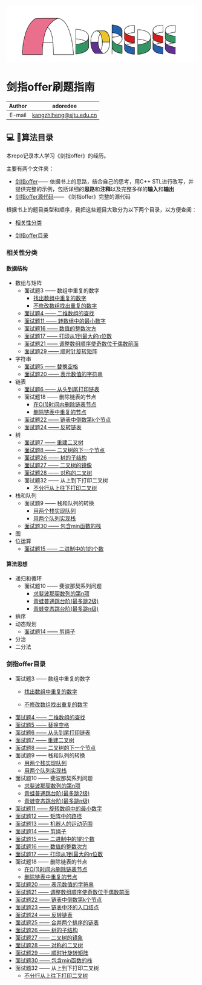 <div align =center><img src="https://github.com/kangzhiheng/GuideOfProgram/blob/master/src/adoredee.png"/></div>

# 剑指offer刷题指南

 Author | adoredee
 :-: | :-:
 E-mail | kangzhiheng@sjtu.edu.cn

## :computer: :bookmark_tabs:算法目录

本repo记录本人学习《剑指offer》的经历。

主要有两个文件夹：

- [剑指offer](https://github.com/kangzhiheng/GuideOfProgram/tree/master/%E5%89%91%E6%8C%87offer/%E5%89%91%E6%8C%87offer)—— 依据书上的思路，结合自己的思考，用C++ STL进行改写，并提供完整的示例，包括详细的**思路**和**注释**以及完整多样的**输入**和**输出**
- [剑指offer源代码](https://github.com/kangzhiheng/GuideOfProgram/tree/master/%E5%89%91%E6%8C%87offer/%E5%89%91%E6%8C%87offer%E6%BA%90%E4%BB%A3%E7%A0%81)—— 《剑指offer》完整的源代码

根据书上的题目类型和顺序，我把这些题目大致分为以下两个目录，以方便查阅：

* [相关性分类](#相关性分类)

* [剑指offer目录](#剑指offer目录)    

### 相​关性分类

#### 数据结构

* 数组与矩阵
  - 面试题3 —— 数组中重复的数字
    - [找出数组中重复的数字](https://github.com/kangzhiheng/GuideOfProgram/blob/master/%E5%89%91%E6%8C%87offer/剑指offer/03_01_%E6%89%BE%E5%87%BA%E6%95%B0%E7%BB%84%E4%B8%AD%E9%87%8D%E5%A4%8D%E7%9A%84%E6%95%B0%E5%AD%97.cpp)
    - [不修改数组找出重复的数字](https://github.com/kangzhiheng/GuideOfProgram/blob/master/%E5%89%91%E6%8C%87offer/剑指offer/03_02_%E4%B8%8D%E4%BF%AE%E6%94%B9%E6%95%B0%E7%BB%84%E6%89%BE%E5%87%BA%E9%87%8D%E5%A4%8D%E7%9A%84%E6%95%B0%E5%AD%97.cpp)
  - [面试题4 —— 二维数组的查找](https://github.com/kangzhiheng/GuideOfProgram/blob/master/%E5%89%91%E6%8C%87offer/剑指offer/04_%E4%BA%8C%E7%BB%B4%E6%95%B0%E7%BB%84%E4%B8%AD%E7%9A%84%E6%9F%A5%E6%89%BE.cpp)
  - [面试题11 —— 转数组中的最小数字](https://github.com/kangzhiheng/GuideOfProgram/blob/master/%E5%89%91%E6%8C%87offer/剑指offer/11_%E6%97%8B%E8%BD%AC%E6%95%B0%E7%BB%84%E4%B8%AD%E7%9A%84%E6%9C%80%E5%B0%8F%E6%95%B0%E5%AD%97.cpp)
  - [面试题16 —— 数值的整数次方](https://github.com/kangzhiheng/GuideOfProgram/blob/master/剑指offer/剑指offer/16_数值的整数次方.cpp)
  - [面试题17 —— 打印从1到最大的n位数](https://github.com/kangzhiheng/GuideOfProgram/blob/master/剑指offer/剑指offer/17_打印1到最大的n位数.cpp)
  - [面试题21 —— 调整数组顺序使奇数位于偶数前面](https://github.com/kangzhiheng/GuideOfProgram/blob/master/剑指offer/剑指offer/21_调整数组顺序使奇数位于偶数前面.cpp)
  - [面试题29 —— 顺时针旋转矩阵](https://github.com/kangzhiheng/GuideOfProgram/blob/master/剑指offer/剑指offer/29_顺时针旋转矩阵.cpp)
* 字符串
  - [面试题5 —— 替换空格](https://github.com/kangzhiheng/GuideOfProgram/blob/master/%E5%89%91%E6%8C%87offer/剑指offer/06_%E4%BB%8E%E5%B0%BE%E5%88%B0%E5%A4%B4%E6%89%93%E5%8D%B0%E9%93%BE%E8%A1%A8.cpp)
  - [面试题20 —— 表示数值的字符串](https://github.com/kangzhiheng/GuideOfProgram/blob/master/剑指offer/剑指offer/20_表示数值的字符串.cpp)
* 链表
  - [面试题6 —— 从头到尾打印链表](https://github.com/kangzhiheng/GuideOfProgram/blob/master/%E5%89%91%E6%8C%87offer/剑指offer/06_%E4%BB%8E%E5%B0%BE%E5%88%B0%E5%A4%B4%E6%89%93%E5%8D%B0%E9%93%BE%E8%A1%A8.cpp)
  - 面试题18 —— 删除链表的节点
    - [在O(1)时间内删除链表节点](https://github.com/kangzhiheng/GuideOfProgram/blob/master/剑指offer/剑指offer/18_01_在O(1)时间内删除链表节点.cpp)
    - [删除链表中重复的节点](https://github.com/kangzhiheng/GuideOfProgram/blob/master/剑指offer/剑指offer/18_02_删除链表中重复的节点.cpp)
  - [面试题22 —— 链表中倒数第k个节点](https://github.com/kangzhiheng/GuideOfProgram/blob/master/剑指offer/剑指offer/22_链表中倒数第k个节点.cpp)
  - [面试题24 —— 反转链表](https://github.com/kangzhiheng/GuideOfProgram/blob/master/%E5%89%91%E6%8C%87offer/剑指offer/24_%E5%8F%8D%E8%BD%AC%E9%93%BE%E8%A1%A8.cpp)
* 树
  - [面试题7 —— 重建二叉树](https://github.com/kangzhiheng/GuideOfProgram/blob/master/%E5%89%91%E6%8C%87offer/剑指offer/07_%E9%87%8D%E5%BB%BA%E4%BA%8C%E5%8F%89%E6%A0%91.cpp)
  - [面试题8 —— 二叉树的下一个节点](https://github.com/kangzhiheng/GuideOfProgram/blob/master/%E5%89%91%E6%8C%87offer/剑指offer/08_%E4%BA%8C%E5%8F%89%E6%A0%91%E7%9A%84%E4%B8%8B%E4%B8%80%E4%B8%AA%E8%8A%82%E7%82%B9.cpp)
  - [面试题26 —— 树的子结构](https://github.com/kangzhiheng/GuideOfProgram/blob/master/剑指offer/剑指offer/26_树的子结构.cpp)
  - [面试题27 —— 二叉树的镜像](https://github.com/kangzhiheng/GuideOfProgram/blob/master/剑指offer/剑指offer/27_二叉树的镜像.cpp)
  - [面试题28 —— 对称的二叉树](https://github.com/kangzhiheng/GuideOfProgram/blob/master/剑指offer/剑指offer/28_对称的二叉树.cpp)
  - 面试题32 —— 从上到下打印二叉树
    - [不分行从上往下打印二叉树](https://github.com/kangzhiheng/GuideOfProgram/blob/master/剑指offer/剑指offer/32_1_从上到下打印二叉树.cpp)
* 栈和队列
  - 面试题9 —— 栈和队列的转换
    - [用两个栈实现队列](https://github.com/kangzhiheng/GuideOfProgram/blob/master/%E5%89%91%E6%8C%87offer/剑指offer/09_01_%E7%94%A8%E4%B8%A4%E4%B8%AA%E6%A0%88%E5%AE%9E%E7%8E%B0%E9%98%9F%E5%88%97.cpp)
    - [用两个队列实现栈](https://github.com/kangzhiheng/GuideOfProgram/blob/master/%E5%89%91%E6%8C%87offer/剑指offer/09_02_%E7%94%A8%E4%B8%A4%E4%B8%AA%E9%98%9F%E5%88%97%E5%AE%9E%E7%8E%B0%E6%A0%88.cpp)
  - [面试题30 —— 包含min函数的栈](https://github.com/kangzhiheng/GuideOfProgram/blob/master/剑指offer/剑指offer/30_包含min函数的栈.cpp)
* 图
* 位运算
  - [面试题15 —— 二进制中的1的个数](https://github.com/kangzhiheng/GuideOfProgram/blob/master/剑指offer/剑指offer/15_二进制中的1的个数.cpp)

#### 算法思想

* 递归和循环
  - 面试题10 —— 斐波那契系列问题
    - [求斐波那契数列的第n项](https://github.com/kangzhiheng/GuideOfProgram/blob/master/%E5%89%91%E6%8C%87offer/剑指offer/10_01_%E6%B1%82%E6%96%90%E6%B3%A2%E9%82%A3%E5%A5%91%E6%95%B0%E5%88%97%E7%9A%84%E7%AC%ACn%E9%A1%B9.cpp)
    - [青蛙普通跳台阶(最多跳2级)](https://github.com/kangzhiheng/GuideOfProgram/blob/master/%E5%89%91%E6%8C%87offer/剑指offer/10_02_%E9%9D%92%E8%9B%99%E6%99%AE%E9%80%9A%E8%B7%B3%E5%8F%B0%E9%98%B6(%E6%9C%80%E5%A4%9A%E8%B7%B32%E7%BA%A7).cpp)
    - [青蛙变态跳台阶(最多跳n级)](https://github.com/kangzhiheng/GuideOfProgram/blob/master/%E5%89%91%E6%8C%87offer/剑指offer/10_03_%E9%9D%92%E8%9B%99%E5%8F%98%E6%80%81%E8%B7%B3%E5%8F%B0%E9%98%B6(%E6%9C%80%E5%A4%9A%E8%B7%B3n%E7%BA%A7).cpp)
* 排序
* 动态规划
  - [面试题14 —— 剪绳子](https://github.com/kangzhiheng/GuideOfProgram/blob/master/%E5%89%91%E6%8C%87offer/剑指offer/14_%E5%89%AA%E7%BB%B3%E5%AD%90.cpp)
* 分治
* 二分法

### 剑指offer目录

* 面试题3 —— 数组中重复的数字

  - [找出数组中重复的数字](https://github.com/kangzhiheng/GuideOfProgram/blob/master/%E5%89%91%E6%8C%87offer/剑指offer/03_01_%E6%89%BE%E5%87%BA%E6%95%B0%E7%BB%84%E4%B8%AD%E9%87%8D%E5%A4%8D%E7%9A%84%E6%95%B0%E5%AD%97.cpp)

  - [不修改数组找出重复的数字](https://github.com/kangzhiheng/GuideOfProgram/blob/master/%E5%89%91%E6%8C%87offer/剑指offer/03_02_%E4%B8%8D%E4%BF%AE%E6%94%B9%E6%95%B0%E7%BB%84%E6%89%BE%E5%87%BA%E9%87%8D%E5%A4%8D%E7%9A%84%E6%95%B0%E5%AD%97.cpp)

- [面试题4 —— 二维数组的查找](https://github.com/kangzhiheng/GuideOfProgram/blob/master/%E5%89%91%E6%8C%87offer/剑指offer/04_%E4%BA%8C%E7%BB%B4%E6%95%B0%E7%BB%84%E4%B8%AD%E7%9A%84%E6%9F%A5%E6%89%BE.cpp)
- [面试题5 —— 替换空格](https://github.com/kangzhiheng/GuideOfProgram/blob/master/%E5%89%91%E6%8C%87offer/剑指offer/06_%E4%BB%8E%E5%B0%BE%E5%88%B0%E5%A4%B4%E6%89%93%E5%8D%B0%E9%93%BE%E8%A1%A8.cpp)
- [面试题6 —— 从头到尾打印链表](https://github.com/kangzhiheng/GuideOfProgram/blob/master/%E5%89%91%E6%8C%87offer/剑指offer/06_%E4%BB%8E%E5%B0%BE%E5%88%B0%E5%A4%B4%E6%89%93%E5%8D%B0%E9%93%BE%E8%A1%A8.cpp)
- [面试题7 —— 重建二叉树](https://github.com/kangzhiheng/GuideOfProgram/blob/master/%E5%89%91%E6%8C%87offer/剑指offer/07_%E9%87%8D%E5%BB%BA%E4%BA%8C%E5%8F%89%E6%A0%91.cpp)
- [面试题8 —— 二叉树的下一个节点](https://github.com/kangzhiheng/GuideOfProgram/blob/master/%E5%89%91%E6%8C%87offer/剑指offer/08_%E4%BA%8C%E5%8F%89%E6%A0%91%E7%9A%84%E4%B8%8B%E4%B8%80%E4%B8%AA%E8%8A%82%E7%82%B9.cpp)
- 面试题9 —— 栈和队列的转换
  - [用两个栈实现队列](https://github.com/kangzhiheng/GuideOfProgram/blob/master/%E5%89%91%E6%8C%87offer/剑指offer/09_01_%E7%94%A8%E4%B8%A4%E4%B8%AA%E6%A0%88%E5%AE%9E%E7%8E%B0%E9%98%9F%E5%88%97.cpp)
  - [用两个队列实现栈](https://github.com/kangzhiheng/GuideOfProgram/blob/master/%E5%89%91%E6%8C%87offer/剑指offer/09_02_%E7%94%A8%E4%B8%A4%E4%B8%AA%E9%98%9F%E5%88%97%E5%AE%9E%E7%8E%B0%E6%A0%88.cpp)
- 面试题10 —— 斐波那契系列问题
  - [求斐波那契数列的第n项](https://github.com/kangzhiheng/GuideOfProgram/blob/master/%E5%89%91%E6%8C%87offer/剑指offer/10_01_%E6%B1%82%E6%96%90%E6%B3%A2%E9%82%A3%E5%A5%91%E6%95%B0%E5%88%97%E7%9A%84%E7%AC%ACn%E9%A1%B9.cpp)
  - [青蛙普通跳台阶(最多跳2级)](https://github.com/kangzhiheng/GuideOfProgram/blob/master/%E5%89%91%E6%8C%87offer/剑指offer/10_02_%E9%9D%92%E8%9B%99%E6%99%AE%E9%80%9A%E8%B7%B3%E5%8F%B0%E9%98%B6(%E6%9C%80%E5%A4%9A%E8%B7%B32%E7%BA%A7).cpp)
  - [青蛙变态跳台阶(最多跳n级)](https://github.com/kangzhiheng/GuideOfProgram/blob/master/%E5%89%91%E6%8C%87offer/剑指offer/10_03_%E9%9D%92%E8%9B%99%E5%8F%98%E6%80%81%E8%B7%B3%E5%8F%B0%E9%98%B6(%E6%9C%80%E5%A4%9A%E8%B7%B3n%E7%BA%A7).cpp)
- [面试题11 —— 旋转数组中的最小数字](https://github.com/kangzhiheng/GuideOfProgram/blob/master/%E5%89%91%E6%8C%87offer/剑指offer/11_%E6%97%8B%E8%BD%AC%E6%95%B0%E7%BB%84%E4%B8%AD%E7%9A%84%E6%9C%80%E5%B0%8F%E6%95%B0%E5%AD%97.cpp)
- [面试题12 —— 矩阵中的路径](https://github.com/kangzhiheng/GuideOfProgram/blob/master/剑指offer/剑指offer/12_矩阵中路径.cpp)
- [面试题13 —— 机器人的运动范围](https://github.com/kangzhiheng/GuideOfProgram/blob/master/剑指offer/剑指offer/13_机器人的运动范围.cpp)
- [面试题14 —— 剪绳子](https://github.com/kangzhiheng/GuideOfProgram/blob/master/%E5%89%91%E6%8C%87offer/剑指offer/14_%E5%89%AA%E7%BB%B3%E5%AD%90.cpp)
- [面试题15 —— 二进制中的1的个数](https://github.com/kangzhiheng/GuideOfProgram/blob/master/剑指offer/剑指offer/15_二进制中的1的个数.cpp)
- [面试题16 —— 数值的整数次方](https://github.com/kangzhiheng/GuideOfProgram/blob/master/剑指offer/剑指offer/16_数值的整数次方.cpp)
- [面试题17 —— 打印从1到最大的n位数](https://github.com/kangzhiheng/GuideOfProgram/blob/master/剑指offer/剑指offer/17_打印1到最大的n位数.cpp)
- 面试题18 —— 删除链表的节点
  - [在O(1)时间内删除链表节点](https://github.com/kangzhiheng/GuideOfProgram/blob/master/剑指offer/剑指offer/18_01_在O(1)时间内删除链表节点.cpp)
  - [删除链表中重复的节点](https://github.com/kangzhiheng/GuideOfProgram/blob/master/剑指offer/剑指offer/18_02_删除链表中重复的节点.cpp)
- [面试题20 —— 表示数值的字符串](https://github.com/kangzhiheng/GuideOfProgram/blob/master/剑指offer/剑指offer/20_表示数值的字符串.cpp)
- [面试题21 —— 调整数组顺序使奇数位于偶数前面](https://github.com/kangzhiheng/GuideOfProgram/blob/master/剑指offer/剑指offer/21_调整数组顺序使奇数位于偶数前面.cpp)
- [面试题22 —— 链表中倒数第k个节点](https://github.com/kangzhiheng/GuideOfProgram/blob/master/剑指offer/剑指offer/22_链表中倒数第k个节点.cpp)
- [面试题23 —— 链表中环的入口结点](https://github.com/kangzhiheng/GuideOfProgram/blob/master/剑指offer/剑指offer/23_链表中环的入口结点.cpp)
- [面试题24 —— 反转链表](https://github.com/kangzhiheng/GuideOfProgram/blob/master/%E5%89%91%E6%8C%87offer/剑指offer/24_%E5%8F%8D%E8%BD%AC%E9%93%BE%E8%A1%A8.cpp)
- [面试题25 —— 合并两个排序的链表](https://github.com/kangzhiheng/GuideOfProgram/blob/master/剑指offer/剑指offer/25_合并两个排序的链表.cpp)
- [面试题26 —— 树的子结构](https://github.com/kangzhiheng/GuideOfProgram/blob/master/剑指offer/剑指offer/26_树的子结构.cpp)
- [面试题27 —— 二叉树的镜象](https://github.com/kangzhiheng/GuideOfProgram/blob/master/剑指offer/剑指offer/27_二叉树的镜像.cpp)
- [面试题28 —— 对称的二叉树](https://github.com/kangzhiheng/GuideOfProgram/blob/master/剑指offer/剑指offer/28_对称的二叉树.cpp)
- [面试题29 —— 顺时针旋转矩阵](https://github.com/kangzhiheng/GuideOfProgram/blob/master/剑指offer/剑指offer/29_顺时针旋转矩阵.cpp)
- [面试题30 —— 包含min函数的栈](https://github.com/kangzhiheng/GuideOfProgram/blob/master/剑指offer/剑指offer/30_包含min函数的栈.cpp)
- 面试题32 —— 从上到下打印二叉树
  - [不分行从上往下打印二叉树](https://github.com/kangzhiheng/GuideOfProgram/blob/master/剑指offer/剑指offer/32_1_从上到下打印二叉树.cpp)
